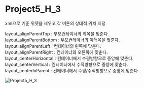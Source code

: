# Project5_H_3
xml으로 기준 위젯을 세우고 각 버튼의 상대적 위치 지정

layout_alignParentTop : 부모컨테이너의 위쪽을 맞춘다.   
layout_alignParentBottom : 부모컨테이너의 아래쪽을 맞춘다.   
layout_alignParentLeft : 컨테이너의 왼쪽에 맞춘다.   
layout_alignParentRight : 컨테이너의 오른쪽에 맞춘다.   
layout_centerHorizontal : 컨테이너에서 수평방향으로 중앙에 맞춘다.   
layout_centerVertical : 컨테이너에서 수직방향으로 중앙에 맞춘다.   
layout_centerInParent : 컨테이너에서 수평/수직방향으로 중앙에 맞춘다.

![Project5_H_3](https://user-images.githubusercontent.com/37572367/88131568-3e9d5080-cc18-11ea-9aa3-2168281ada11.PNG)



